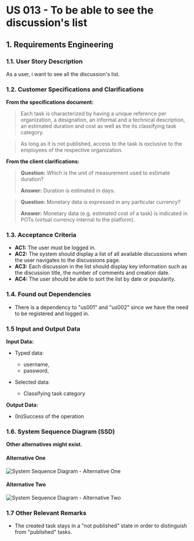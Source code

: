 # US 013 - To be able to see the discussion's list

## 1. Requirements Engineering


### 1.1. User Story Description

As a user, i want to see all the discussion's list.
	

### 1.2. Customer Specifications and Clarifications 


**From the specifications document:**

>	Each task is characterized by having a unique reference per organization, a designation, an informal and a technical description, an estimated duration and cost as well as the its classifying task category.


>	As long as it is not published, access to the task is exclusive to the employees of the respective organization. 



**From the client clarifications:**

> **Question:** Which is the unit of measurement used to estimate duration?
>  
> **Answer:** Duration is estimated in days.


> **Question:** Monetary data is expressed in any particular currency?
>  
> **Answer:** Monetary data (e.g. estimated cost of a task) is indicated in POTs (virtual currency internal to the platform).


### 1.3. Acceptance Criteria


* **AC1:** The user must be logged in.  
* **AC2:** The system should display a list of all available discussions when the user navigates to the discussions page.
* **AC3:** Each discussion in the list should display key information such as the discussion title, the number of comments and creation date.
* **AC4:** The user should be able to sort the list by date or popularity.

### 1.4. Found out Dependencies


* There is a dependency to "us001" and "us002" since we have the need to be registered and logged in.


### 1.5 Input and Output Data


**Input Data:**

* Typed data:
	* username, 
	* password, 
	
	
	
* Selected data:
	* Classifying task category 


**Output Data:**

* (In)Success of the operation


### 1.6. System Sequence Diagram (SSD)

**Other alternatives might exist.**

#### Alternative One

![System Sequence Diagram - Alternative One](svg/us006-system-sequence-diagram-alternative-one.svg)

#### Alternative Two

![System Sequence Diagram - Alternative Two](svg/us006-system-sequence-diagram-alternative-two.svg)

### 1.7 Other Relevant Remarks

* The created task stays in a "not published" state in order to distinguish from "published" tasks.